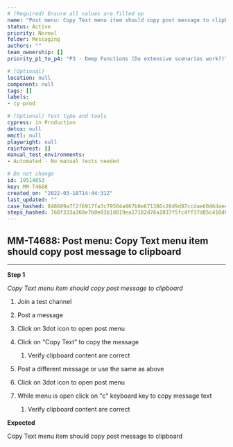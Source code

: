 ```yaml
---
# (Required) Ensure all values are filled up
name: "Post menu: Copy Text menu item should copy post message to clipboard"
status: Active
priority: Normal
folder: Messaging
authors: ""
team_ownership: []
priority_p1_to_p4: "P3 - Deep Functions (Do extensive scenarios work?)"

# (Optional)
location: null
component: null
tags: []
labels: 
- cy-prod

# (Optional) Test type and tools
cypress: in Production
detox: null
mmctl: null
playwright: null
rainforest: []
manual_test_environments: 
- Automated - No manual tests needed

# Do not change
id: 19514053
key: MM-T4688
created_on: "2022-03-18T14:44:31Z"
last_updated: ""
case_hashed: 846689a7f2f6917fa3c79564a967b8e671386c26d9d87ccdae6046daee8ceae36e5973f1307c224bfefede398cf69ff5
steps_hashed: 768f333a368e7b0e03b1d019ea17182d76a1037f5fc4ff37d05c410d6b79e8f8da75e2c0b68a69a40dc5d86c3aa4d41c
---
```


<!-- (Auto-generated) Based on frontmatter's "key" and "name" -->

## MM-T4688: Post menu: Copy Text menu item should copy post message to clipboard

---

**Step 1**

_Copy Text menu item should copy post message to clipboard_

1. Join a test channel

2. Post a message

3. Click on 3dot icon to open post menu

4. Click on "Copy Text" to copy the message 

   1. Verify clipboard content are correct

5. Post a different message or use the same as above

6. Click on 3dot icon to open post menu

7. While menu is open click on "c" keyboard key to copy message text

   1. Verify clipboard content are correct

**Expected**

Copy Text menu item should copy post message to clipboard
